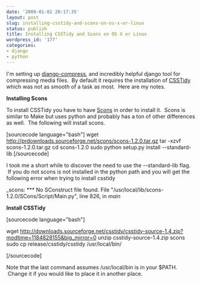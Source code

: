 ```yaml
---
date: '2009-01-02 20:17:35'
layout: post
slug: installing-csstidy-and-scons-on-os-x-or-linux
status: publish
title: Installing CSSTidy and Scons on OS X or Linux
wordpress_id: '177'
categories:
- django
- python
---
```


I'm setting up [django-compress](http://code.google.com/p/django-compress/), and incredibly helpful django tool for compressing media files.  By default it requires the installation of [CSSTidy](http://csstidy.sourceforge.net/) which was not as smooth of a task as most.  Here are my notes.

**Installing Scons**

To install CSSTidy you have to have [Scons](http://www.scons.org/) in order to install it.  Scons is similar to Make but uses python and probably has a ton of other differences as well.  The following will install scons.

[sourcecode language="bash"]
wget http://prdownloads.sourceforge.net/scons/scons-1.2.0.tar.gz
tar -xzvf scons-1.2.0.tar.gz
cd scons-1.2.0
sudo python setup.py install --standard-lib
[/sourcecode]

I took me a short while to discover the need to use the --standard-lib flag.  If you do not scons is not installed in the python path and you will get the following error when trying to install csstidy

_scons: *** No SConstruct file found.
File "/usr/local/lib/scons-1.2.0/SCons/Script/Main.py", line 826, in _main_

**Install CSSTidy**

[sourcecode language="bash"]

wget http://downloads.sourceforge.net/csstidy/csstidy-source-1.4.zip?modtime=1184828155&big_mirror=0
unzip csstidy-source-1.4.zip
scons
sudo cp release/csstidy/csstidy /usr/local/bin/

[/sourcecode]

Note that the last command assumes /usr/local/bin is in your $PATH.  Change it if you would like to place it in another place.

